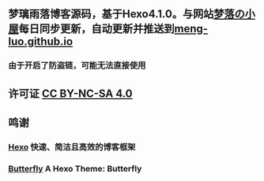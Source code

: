 ## 梦璃雨落博客源码，基于Hexo4.1.0。与网站[梦落の小屋](https://blog.dreamfall.cn)每日同步更新，自动更新并推送到[meng-luo.github.io](https://github.com/meng-luo/meng-luo.github.io)

### 由于开启了防盗链，可能无法直接使用

## 许可证 [CC BY-NC-SA 4.0](https://creativecommons.org/licenses/by-nc-sa/4.0/)

## 鸣谢

### [Hexo](快速、简洁且高效的博客框架) 快速、简洁且高效的博客框架

### [Butterfly](https://github.com/jerryc127/hexo-theme-butterfly) A Hexo Theme: Butterfly